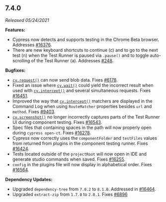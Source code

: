 ## 7.4.0

_Released 05/24/2021_

**Features:**

- Cypress now detects and supports testing in the Chrome Beta browser. Addresses [#16376](https://github.com/cypress-io/cypress/issues/16376).
- There are new keyboard shortcuts to continue (c) and to go to the next test (n) when the Test Runner is paused via `.pause()` and to toggle auto-scrolling of the Test Runner (a). Addresses [#248](https://github.com/cypress-io/cypress/issues/248).

**Bugfixes:**

- [`cy.request()`](/api/commands/request) can now send blob data. Fixes [#6178](https://github.com/cypress-io/cypress/issues/6178).
- Fixed an issue where [`cy.wait()`](/api/commands/wait) could yield the incorrect result when used with [`cy.intercept()`](/api/commands/intercept) and several simultaneous requests. Fixes [#16451](https://github.com/cypress-io/cypress/issues/16451).
- Improved the way that [`cy.intercept()`](/api/commands/intercept) matchers are displayed in the Command Log when using `RouteMatcher` properties besides `url` and `method`. Fixes [#9403](https://github.com/cypress-io/cypress/issues/9403).
- [`cy.screenshot()`](/api/commands/screenshot) no longer incorrectly captures parts of the Test Runner UI during component testing. Fixes [#16543](https://github.com/cypress-io/cypress/issues/16543).
- Spec files that containing spaces in the path will now properly open during `cypress open-ct`. Fixes [#16278](https://github.com/cypress-io/cypress/issues/16278).
- Cypress now correctly uses the `componentFolder` and `testFiles` values from returned from plugins in the component testing runner. Fixes [#16424](https://github.com/cypress-io/cypress/issues/16424).
- Tests located outside of the `projectRoot` will now open in IDE and generate studio commands when saved. Fixes [#16255](https://github.com/cypress-io/cypress/issues/16255).
- `config` in the plugins file will now display in alphabetical order. Fixes [#16564](https://github.com/cypress-io/cypress/issues/16564).

**Dependency Updates:**

- Upgraded `dependency-tree` from `7.0.2` to `8.1.0`. Addressed in [#16464](https://github.com/cypress-io/cypress/issues/16464).
- Upgraded `extract-zip` from `1.7.0` to `2.0.1`. Fixes [#6896](https://github.com/cypress-io/cypress/issues/6896)
